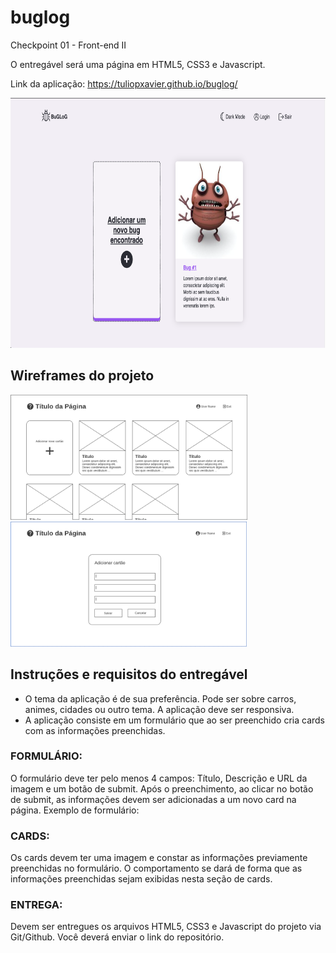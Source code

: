 # buglog
Checkpoint 01 - Front-end II

O entregável será uma página em HTML5, CSS3 e Javascript. 

Link da aplicação: https://tuliopxavier.github.io/buglog/


<img height="400px" width="auto" alt="App Screenshot" src="./img/bugLog-screenShot.png">

## Wireframes do projeto

<img height="200px" width="auto" alt="wireframe 01" src="./img/wireframe01.png"/><img height="200px" width="auto" alt="wireframe 02" src="./img/wireframe02.png"/>

## Instruções e requisitos do entregável
	
- O tema da aplicação é de sua preferência. Pode ser sobre carros, animes, cidades ou outro tema. A aplicação deve ser responsiva.
- A aplicação consiste em um formulário que ao ser preenchido cria cards com as informações preenchidas.


### FORMULÁRIO: 
O formulário deve ter pelo menos 4 campos: Título, Descrição e URL da imagem e um botão de submit.
Após o preenchimento, ao clicar no botão de submit, as informações devem ser adicionadas a um novo card na página.
Exemplo de formulário:

### CARDS:
Os cards devem ter uma imagem e constar as informações previamente preenchidas no formulário. O comportamento se dará de forma que as informações preenchidas sejam exibidas nesta seção de cards.

### ENTREGA:
Devem ser entregues os arquivos HTML5, CSS3 e Javascript do projeto via Git/Github. Você deverá enviar o link do repositório.
